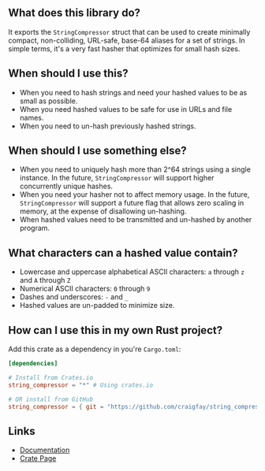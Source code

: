 
## What does this library do?
It exports the `StringCompressor` struct that can be used to create minimally compact, non-colliding,
URL-safe, base-64 aliases for a set of strings. In simple terms, it's a very fast hasher that optimizes for small hash sizes.

## When should I use this?
- When you need to hash strings and need your hashed values to be as small as possible.
- When you need hashed values to be safe for use in URLs and file names.
- When you need to un-hash previously hashed strings.

## When should I use something else?
- When you need to uniquely hash more than 2^64 strings using a single instance. In the future, `StringCompressor` will support higher concurrently unique hashes.
- When you need your hasher not to affect memory usage. In the future, `StringCompressor` will support a future flag that allows zero scaling in memory, at the expense of disallowing un-hashing.
- When hashed values need to be transmitted and un-hashed by another program.

## What characters can a hashed value contain?
- Lowercase and uppercase alphabetical ASCII characters: `a` through `z` and `A` through `Z`
- Numerical ASCII characters: `0` through `9`
- Dashes and underscores: `-` and `_`
- Hashed values are un-padded to minimize size.

## How can I use this in my own Rust project?

Add this crate as a dependency in you're `Cargo.toml`:

```toml
[dependencies]

# Install from Crates.io
string_compressor = "*" # Using crates.io

# OR install from GitHub
string_compressor = { git = "https://github.com/craigfay/string_compressor" }
```

## Links
- [Documentation](https://docs.rs/string_compressor/1.0.0/string_compressor/struct.StringCompressor.html)
- [Crate Page](https://crates.io/crates/string_compressor)

